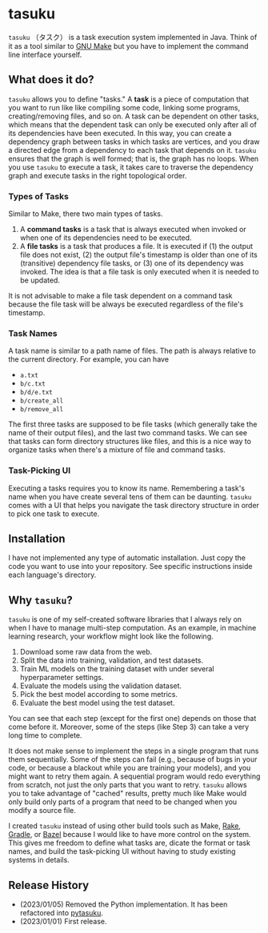 # tasuku

`tasuku` （タスク） is a task execution system implemented in Java. Think of it as a tool similar to [GNU Make](https://www.gnu.org/software/make/) but you have to implement the command line interface yourself.

## What does it do?

`tasuku` allows you to define "tasks." A **task** is a piece of computation that you want to run like like compiling some code, linking some programs, creating/removing files, and so on. A task can be dependent on other tasks, which means that the dependent task can only be executed only after all of its dependencies have been executed. In this way, you can create a dependency graph between tasks in which tasks are vertices, and you draw a directed edge from a dependency to each task that depends on it. `tasuku` ensures that the graph is well formed; that is, the graph has no loops. When you use `tasuku` to execute a task, it takes care to traverse the dependency graph and execute tasks in the right topological order.

### Types of Tasks

Similar to Make, there two main types of tasks.

1. A **command tasks** is a task that is always executed when invoked or when one of its dependencies need to be executed.
2. A **file tasks** is a task that produces a file. It is executed if (1) the output file does not exist, (2) the output file's timestamp is older than one of its (transitive) dependency file tasks, or (3) one of its dependency was invoked. The idea is that a file task is only executed when it is needed to be updated. 

It is not advisable to make a file task dependent on a command task because the file task will be always be executed regardless of the file's timestamp.

### Task Names

A task name is similar to a path name of files. The path is always relative to the current directory. For example, you can have

* `a.txt`
* `b/c.txt`
* `b/d/e.txt`
* `b/create_all`
* `b/remove_all`

The first three tasks are supposed to be file tasks (which generally take the name of their output files), and the last two command tasks. We can see that tasks can form directory structures like files, and this is a nice way to organize tasks when there's a mixture of file and command tasks.

### Task-Picking UI

Executing a tasks requires you to know its name. Remembering a task's name when you have create several tens of them can be daunting. `tasuku` comes with a UI that helps you navigate the task directory structure in order to pick one task to execute.

## Installation

I have not implemented any type of automatic installation. Just copy the code you want to use into your repository. See specific instructions inside each language's directory.

## Why `tasuku`?

`tasuku` is one of my self-created software libraries that I always rely on when I have to manage multi-step computation. As an example, in machine learning research, your workflow might look like the following.

1. Download some raw data from the web.
1. Split the data into training, validation, and test datasets.
1. Train ML models on the training dataset with under several hyperparameter settings.
1. Evaluate the models using the validation dataset.
1. Pick the best model according to some metrics.
1. Evaluate the best model using the test dataset.

You can see that each step (except for the first one) depends on those that come before it. Moreover, some of the steps (like Step 3) can take a very long time to complete.

It does not make sense to implement the steps in a single program that runs them sequentially. Some of the steps can fail (e.g., because of bugs in your code, or because a blackout while you are training your models), and you might want to retry them again. A sequential program would redo everything from scratch, not just the only parts that you want to retry. `tasuku` allows you to take advantage of "cached" results, pretty much like Make would only build only parts of a program that need to be changed when you modify a source file.

I created `tasuku` instead of using other build tools such as Make, [Rake](https://ruby.github.io/rake/), [Gradle](https://gradle.org/), or [Bazel](https://bazel.build/) because I would like to have more control on the system. This gives me freedom to define what tasks are, dicate the format or task names, and build the task-picking UI without having to study existing systems in details.

## Release History

* (2023/01/05) Removed the Python implementation. It has been refactored into [pytasuku](https://github.com/pkhungurn/pytasuku).
* (2023/01/01) First release.